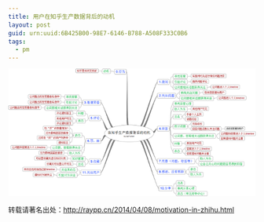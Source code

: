 ```yaml
---
title: 用户在知乎生产数据背后的动机
layout: post
guid: urn:uuid:6B425B00-98E7-6146-B788-A508F333C0B6
tags:
  - pm
---
```


[![用户在知乎生产数据背后的动机](/media/files/2014/04/motivation-in-zhihu.png)](/media/files/2014/04/motivation-in-zhihu_fullsize.png#pirobox)

转载请著名出处：http://raypp.cn/2014/04/08/motivation-in-zhihu.html